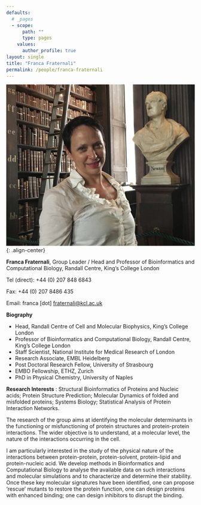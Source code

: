 ```yaml
---
defaults:
  # _pages
  - scope:
      path: ""
      type: pages
    values:
      author_profile: true
layout: single
title: "Franca Fraternali"
permalink: /people/franca-fraternali
---
```


![image-center](/assets/images/ff_newton.jpg){: .align-center}

**Franca Fraternali**, Group Leader / Head and Professor of Bioinformatics and Computational Biology, Randall Centre, King’s College London

Tel (direct): +44 (0) 207 848 6843

Fax: +44 (0) 207 8486 435

Email: franca [dot] fraternali@kcl.ac.uk

**Biography**

* Head, Randall Centre of Cell and Molecular Biophysics, King’s College London
* Professor of Bioinformatics and Computational Biology, Randall Centre, King’s College London
* Staff Scientist, National Institute for Medical Research of London
* Research Associate, EMBL Heidelberg
* Post Doctoral Research Fellow, University of Strasbourg
* EMBO Fellowship, ETHZ, Zurich
* PhD in Physical Chemistry, University of Naples

**Research Interests** : Structural Bioinformatics of Proteins and Nucleic acids; Protein Structure Prediction; Molecular Dynamics of folded and misfolded proteins; Systems Biology; Statistical Analysis of Protein Interaction Networks.

The research of the group aims at identifying the molecular determinants in the functioning or misfunctioning of protein structures and protein-protein interactions. The wider objective is to understand, at a molecular level, the nature of the interactions occurring in the cell.

I am particularly interested in the study of the physical nature of the interactions between protein-protein, protein-solvent, protein-lipid and protein-nucleic acid. We develop methods in Bioinformatics and Computational Biology to analyse the available data on such interactions and molecular simulations and to characterize and determine their stability. Once these key molecular signatures have been identified, one can propose ‘rescue’ mutants to restore the protein function, one can design proteins with enhanced binding; one can design inhibitors to disrupt the binding.
